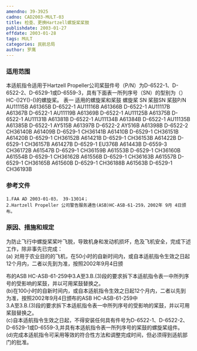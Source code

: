 ```yaml
---
amendno: 39-3925  
cadno: CAD2003-MULT-03  
title: 检查、更换Hartzell螺旋桨桨鼓  
publishdate: 2003-01-27  
effdate: 2003-01-28  
tags: MULT  
categories: 民航总局  
author: 罗鹰  
---
```

  
### 适用范围  
本适航指令适用于Hartzell Propeller公司桨鼓件号（P/N）为D-6522-1、D-6522-2、D-6529-1或D-6559-3，具有下面表一所列序号（SN）的型别为（）HC-()2Y()-()的螺旋桨。
表一 适用的螺旋桨和桨鼓
螺旋桨 SN  桨鼓SN  桨鼓P/N
AU11115B  A61365B  D-6522-1
AU11116B  A61366B  D-6522-1
AU11117B  A61367B  D-6522-1
AU11119B  A61369B  D-6522-1
AU11125B  A61375B  D-6522-1
AU11131B  A61381B  D-6522-1
AU11134B  A61384B  D-6522-1
AU11135B  A61385B  D-6522-1
AY515B  A61397B  D-6522-2
AY516B  A61398B  D-6522-2
CH36140B  A61409B  D-6529-1
CH36141B  A61410B  D-6529-1
CH36151B  A61420B  D-6529-1
CH36152B A61421B D-6529-1 CH36153B A61422B D-6529-1 CH36157B A61427B D-6529-1 EU376B A61443B D-6559-3 CH36172B A61547B D-6529-1 CH36159B A61553B D-6529-1 CH36160B A61554B D-6529-1 CH36162B A61556B D-6529-1 CH36163B A61557B D-6529-1 CH36165B A61560B D-6529-1 CH36188B A61563B D-6529-1 CH36193B  
  
<!--more-->  
### 参考文件  
    1.FAA AD 2003-01-03， 39-13014；  
    2.Hartzell Propeller 公司警告服务通告(ASB)HC-ASB-61-259，2002年 9月 4日颁布。  
  
### 原因、措施和规定  
为防止飞行中螺旋桨桨叶飞脱，导致机身和发动机损坏，危及飞机安全，完成下述工作，除非事先已完成：  
(a) 对用于农业目的的飞机，在50小时的自新时间内，或自本适航指令生效之日起12个月内，二者以先到为准，按照2002年9月4日颁  
      
布的ASB HC-ASB-61-259中3.A至3.B.(3)段的要求拆下本适航指令表一中所列序号的受影响的桨鼓，并以可用桨鼓替换之。  
(b)在100小时的自新时间内，或自本适航指令生效之日起12个月内，二者以先到为准，按照2002年9月4日颁布的ASB HC-ASB-61-259中  
3.A至3.B.(3)段的要求拆下本适航指令表一中所列序号的受影响的桨鼓，并以可用桨鼓替换之。  
(c)自本适航指令生效之日起，不得安装任何具有件号为D-6522-1、D-6522-2、D-6529-1或D-6559-3,并具有本适航指令表一所列序号的桨鼓的螺旋桨组件。  
    (d)完成本适航指令可采用等效的符合性方法和调整完成时间，但必须得到适航部门的批准。  
  
